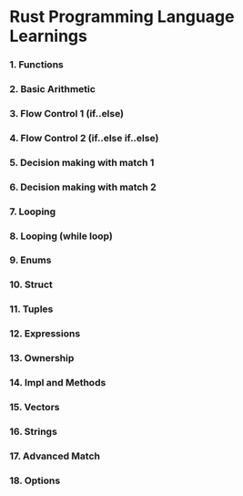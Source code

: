 # Rust Programming Language Learnings

### 1. Functions

### 2. Basic Arithmetic

### 3. Flow Control 1 (if..else)

### 4. Flow Control 2 (if..else if..else)

### 5. Decision making with match 1

### 6. Decision making with match 2

### 7. Looping

### 8. Looping (while loop)

### 9. Enums

### 10. Struct

### 11. Tuples

### 12. Expressions

### 13. Ownership

### 14. Impl and Methods

### 15. Vectors

### 16. Strings

### 17. Advanced Match

### 18. Options
